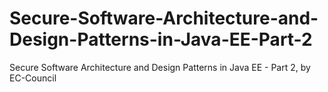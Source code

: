 # Secure-Software-Architecture-and-Design-Patterns-in-Java-EE-Part-2
Secure Software Architecture and Design Patterns in Java EE - Part 2, by EC-Council
